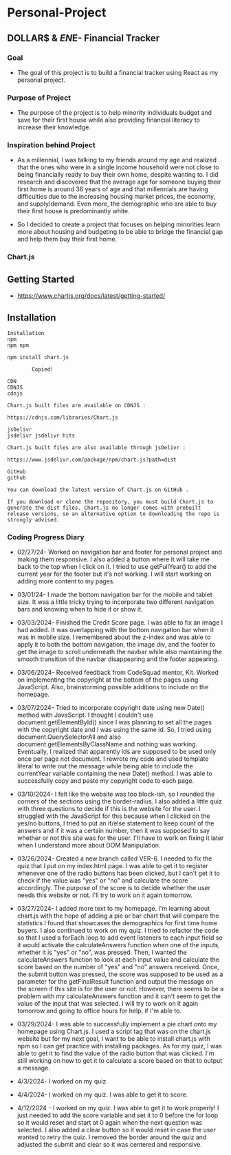 # Personal-Project
## DOLLAR$ & $EN$E- Financial Tracker

### Goal
- The goal of this project is to build a financial tracker using React as my personal project.

### Purpose of Project
- The purpose of the project is to help minority individuals budget and save for their first house while also providing financial literacy to increase their knowledge.

### Inspiration behind Project
- As a millennial, I was talking to my friends around my age and realized that the ones who were in a single income household were not close to being financially ready to buy their own home, despite wanting to. I did research and discovered that the average age for someone buying their first home is around 36 years of age and that millennials are having difficulties due to the increasing housing market prices, the economy, and supply/demand. Even more, the demographic who are able to buy their first house is predominantly white. 

- So I decided to create a project that focuses on helping minorities learn more about housing and budgeting to be able to bridge the financial gap and help them buy their first home.

### Chart.js
## Getting Started
- https://www.chartjs.org/docs/latest/getting-started/

## Installation
    Installation
    npm
    npm npm

    npm install chart.js
    
            Copied!
        
    CDN
    CDNJS
    cdnjs

    Chart.js built files are available on CDNJS :

    https://cdnjs.com/libraries/Chart.js

    jsDelivr
    jsdelivr jsdelivr hits

    Chart.js built files are also available through jsDelivr :

    https://www.jsdelivr.com/package/npm/chart.js?path=dist

    GitHub
    github

    You can download the latest version of Chart.js on GitHub .

    If you download or clone the repository, you must build Chart.js to generate the dist files. Chart.js no longer comes with prebuilt release versions, so an alternative option to downloading the repo is strongly advised.


### Coding Progress Diary
- 02/27/24- Worked on navigation bar and footer for personal project and making them responsive. I also added a button where it will take me back to the top when I click on it. I tried to use getFullYear() to add the current year for the footer but it's not working. I will start working on adding more content to my pages.

- 03/01/24- I made the bottom navigation bar for the mobile and tablet size. It was a little tricky trying to incorporate two different navigation bars and knowing when to hide it or show it.

- 03/03/2024- Finished the Credit Score page. I was able to fix an image I had added. It was overlapping with the bottom navigation bar when it was in mobile size. I remembered about the z-index and was able to apply it to both the bottom navigation, the image div, and the footer to get the image to scroll underneath the navbar while also maintaining the smooth transition of the navbar disappearing and the footer appearing.

- 03/06/2024- Received feedback from CodeSquad mentor, Kit. Worked on implementing the copyright at the bottom of the pages using JavaScript. Also, brainstorming possible additions to include on the homepage.

- 03/07/2024- Tried to incorporate copyright date using new Date() method with JavaScript. I thought I couldn't use document.getElementById() since I was planning to set all the pages with the copyright date and I was using the same id. So, I tried using document.QuerySelectorAll and also document.getElementsByClassName and nothing was working. Eventually, I realized that apparently ids are supposed to be used only once per page not document. I rewrote my code and used template literal to write out the message while being able to include the currentYear variable containing the new Date() method. I was able to successfully copy and paste my copyright code to each page.

- 03/10/2024- I felt like the website was too block-ish, so I rounded the corners of the sections using the border-radius. I also added a little quiz with three questions to decide if this is the website for the user. I struggled with the JavaScript for this because when I clicked on the yes/no buttons, I tried to put an if/else statement to keep count of the answers and if it was a certain number, then it was supposed to say whether or not this site was for the user. I'll have to work on fixing it later when I understand more about DOM Manipulation.

- 03/26/2024- Created a new branch called VER-6. I needed to fix the quiz that I put on my index.html page. I was able to get it to register whenever one of the radio buttons has been clicked, but I can't get it to check if the value was "yes" or "no" and calculate the score accordingly. The purpose of the score is to decide whether the user needs this website or not. I'll try to work on it again tomorrow.
  
- 03/27/2024- I added more text to my homepage. I'm learning about chart.js with the hope of adding a pie or bar chart that will compare the statistics I found that showcases the demographics for first time home buyers. I also continued to work on my quiz. I tried to refactor the code so that I used a forEach loop to add event listeners to each input field so it would activate the calculateAnswers function when one of the inputs, whether it is "yes" or "no", was pressed. Then, I wanted the calculateAnswers function to look at each input value and calculate the score based on the number of "yes" and "no" answers received. Once, the submit button was pressed, the score was supposed to be used as a parameter for the getFinalResult function and output the message on the screen if this site is for the user or not. However, there seems to be a problem with my calculateAnswers function and it can't seem to get the value of the input that was selected. I will try to work on it again tomorrow and going to office hours for help, if I'm able to.

- 03/29/2024- I was able to successfully implement a pie chart onto my homepage using Chart.js. I used a script tag that was on the chart.js website but for my next goal, I want to be able to install chart.js with npm so I can get practice with installing packages. As for my quiz, I was able to get it to find the value of the radio button that was clicked. I'm still working on how to get it to calculate a score based on that to output a message.

- 4/3/2024- I worked on my quiz.

- 4/4/2024- I worked on my quiz. I was able to get it to score.

- 4/12/2024 - I worked on my quiz. I was able to get it to work properly! I just needed to add the score variable and set it to 0 before the for loop so it would reset and start at 0 again when the next question was selected. I also added a clear button so it would reset in case the user wanted to retry the quiz. I removed the border around the quiz and adjusted the submit and clear so it was centered and responsive.


